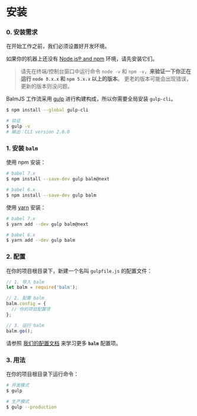 # 安装

### 0. 安装需求

在开始工作之前，我们必须设置好开发环境。

如果你的机器上还没有 [Node.js® and npm](https://nodejs.org/en/download/) 环境，请先安装它们。

> 请先在终端/控制台窗口中运行命令 `node -v` 和 `npm -v`，**来验证一下你正在运行 `node 8.x.x` 和 `npm 5.x.x` 以上的版本**。 更老的版本可能会出现错误，更新的版本则没问题。

BalmJS 工作流采用 [gulp](https://gulpjs.com/) 进行构建构成，所以你需要全局安装 `gulp-cli`。

```sh
$ npm install --global gulp-cli

# 验证
$ gulp -v
# 输出：CLI version 2.0.0
```

### 1. 安装 **`balm`**

使用 npm 安装：

```sh
# babel 7.x
$ npm install --save-dev gulp balm@next

# babel 6.x
$ npm install --save-dev gulp balm
```

使用 [yarn](https://yarnpkg.com/en/docs/install) 安装：

```sh
# babel 7.x
$ yarn add --dev gulp balm@next

# babel 6.x
$ yarn add --dev gulp balm
```

### 2. 配置

在你的项目根目录下，新建一个名叫 `gulpfile.js` 的配置文件：

```js
// 1. 导入 balm
let balm = require('balm');

// 2. 配置 balm
balm.config = {
  // 你的项目配置项
};

// 3. 运行 balm
balm.go();
```

请参照 [我们的配置文档](../configuration/toc.md) 来学习更多 **`balm`** 配置项。

### 3. 用法

在你的项目根目录下运行命令：

```sh
# 开发模式
$ gulp

# 生产模式
$ gulp --production
```
